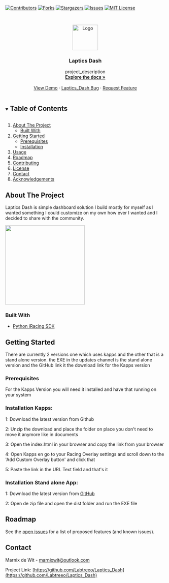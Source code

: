 <!--
*** Thanks for checking out the Best-README-Template. If you have a suggestion
*** that would make this better, please fork the Laptics_Dash and create a pull request
*** or simply open an issue with the tag "enhancement".
*** Thanks again! Now go create something AMAZING! :D
***
***
***
*** To avoid retyping too much info. Do a search and replace for the following:
*** Labtreeo, Laptics_Dash, twitter_handle, marnixwit@outlook.com, Laptics Dash, project_description
-->



<!-- PROJECT SHIELDS -->
<!--
*** I'm using markdown "reference style" links for readability.
*** Reference links are enclosed in brackets [ ] instead of parentheses ( ).
*** See the bottom of this document for the declaration of the reference variables
*** for contributors-url, forks-url, etc. This is an optional, concise syntax you may use.
*** https://www.markdownguide.org/basic-syntax/#reference-style-links
-->
[![Contributors][contributors-shield]][contributors-url]
[![Forks][forks-shield]][forks-url]
[![Stargazers][stars-shield]][stars-url]
[![Issues][issues-shield]][issues-url]
[![MIT License][license-shield]][license-url]



<!-- PROJECT LOGO -->
<br />
<p align="center">
  <a href="https://github.com/Labtreeo/Laptics_Dash">
    <img src="https://cdn.discordapp.com/attachments/661852420942462987/728641842853183508/Laptics_Dash_Logo.png" alt="Logo" width="80" height="80">
  </a>

<h3 align="center">Laptics Dash</h3>

  <p align="center">
    project_description
    <br />
    <a href="https://github.com/Labtreeo/Laptics_Dash"><strong>Explore the docs »</strong></a>
    <br />
    <br />
    <a href="https://github.com/Labtreeo/Laptics_Dash">View Demo</a>
    ·
    <a href="https://github.com/Labtreeo/Laptics_Dash/issues">Laptics_Dash Bug</a>
    ·
    <a href="https://github.com/Labtreeo/Laptics_Dash/issues">Request Feature</a>
  </p>

<!-- TABLE OF CONTENTS -->
<details open="open">
  <summary><h2 style="display: inline-block">Table of Contents</h2></summary>
  <ol>
    <li>
      <a href="#about-the-project">About The Project</a>
      <ul>
        <li><a href="#built-with">Built With</a></li>
      </ul>
    </li>
    <li>
      <a href="#getting-started">Getting Started</a>
      <ul>
        <li><a href="#prerequisites">Prerequisites</a></li>
        <li><a href="#installation">Installation</a></li>
      </ul>
    </li>
    <li><a href="#usage">Usage</a></li>
    <li><a href="#roadmap">Roadmap</a></li>
    <li><a href="#contributing">Contributing</a></li>
    <li><a href="#license">License</a></li>
    <li><a href="#contact">Contact</a></li>
    <li><a href="#acknowledgements">Acknowledgements</a></li>
  </ol>
</details>

<!-- ABOUT THE PROJECT -->
## About The Project

Laptics Dash is simple dashboard solution I build mostly for myself as I wanted something I could customize on my own how ever I wanted and I decided to share with the community.

<img src="https://cdn.discordapp.com/attachments/661852420942462987/966378556865269760/Schermafbeelding_2022-04-20_om_18.43.08.png" height="250">


### Built With

* [Python iRacing SDK](https://github.com/kutu/pyirsdk)


<!-- GETTING STARTED -->
## Getting Started

There are currently 2 versions one which uses kapps and the other that is a stand alone version. the EXE in the updates channel is the stand alone version and the GitHub link it the download link for the Kapps version

### Prerequisites

For the Kapps Version you will need it installed and have that running on your system

### Installation Kapps:

1: Download the latest version from Github

2: Unzip the download and place the folder on place you don't need to move it anymore like in documents

3: Open the index.html in your browser and copy the link from your browser

4: Open Kapps en go to your Racing Overlay settings and scroll down to the 'Add Custom Overlay button' and click that

5: Paste the link in the URL Text field and that's it

### Installation Stand alone App:

1: Download the latest version from [GitHub](https://github.com/labtreeo/Laptics_Dash/releases)

2: Open de zip file and open the dist folder and run the EXE file



<!-- ROADMAP -->
## Roadmap

See the [open issues](https://github.com/Labtreeo/Laptics_Dash/issues) for a list of proposed features (and known issues).



<!-- CONTACT -->
## Contact

Marnix de Wit - marnixwit@outlook.com

Project Link: [https://github.com/Labtreeo/Laptics_Dash](https://github.com/Labtreeo/Laptics_Dash)


<!-- MARKDOWN LINKS & IMAGES -->
<!-- https://www.markdownguide.org/basic-syntax/#reference-style-links -->
[contributors-shield]: https://img.shields.io/github/contributors/Labtreeo/Laptics_Dash.svg?style=for-the-badge
[contributors-url]: https://github.com/Labtreeo/Laptics_Dash/graphs/contributors
[forks-shield]: https://img.shields.io/github/forks/Labtreeo/Laptics_Dash.svg?style=for-the-badge
[forks-url]: https://github.com/Labtreeo/Laptics_Dash/network/members
[stars-shield]: https://img.shields.io/github/stars/Labtreeo/Laptics_Dash.svg?style=for-the-badge
[stars-url]: https://github.com/Labtreeo/Laptics_Dash/stargazers
[issues-shield]: https://img.shields.io/github/issues/Labtreeo/Laptics_Dash.svg?style=for-the-badge
[issues-url]: https://github.com/Labtreeo/Laptics_Dash/issues
[license-shield]: https://img.shields.io/github/license/Labtreeo/Laptics_Dash.svg?style=for-the-badge
[license-url]: https://github.com/labtreeo/Laptics_Dash/blob/master/LICENSE.md
[linkedin-shield]: https://img.shields.io/badge/-LinkedIn-black.svg?style=for-the-badge&logo=linkedin&colorB=555
[linkedin-url]: https://linkedin.com/in/Labtreeo
